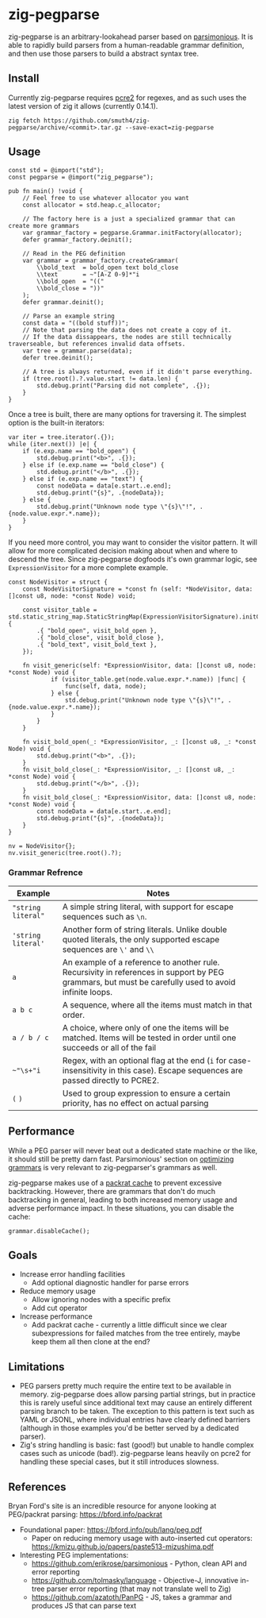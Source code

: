 # zig-pegparse

zig-pegparse is an arbitrary-lookahead parser based on
[parsimonious](https://github.com/erikrose/parsimonious). It is able
to rapidly build parsers from a human-readable grammar definition, and
then use those parsers to build a abstract syntax tree.

## Install

Currently zig-pegparse requires
[pcre2](https://github.com/PCRE2Project/pcre2) for regexes, and as
such uses the latest version of zig it allows (currently 0.14.1).

```
zig fetch https://github.com/smuth4/zig-pegparse/archive/<commit>.tar.gz --save-exact=zig-pegparse
```

## Usage

```zig
const std = @import("std");
const pegparse = @import("zig_pegparse");

pub fn main() !void {
    // Feel free to use whatever allocator you want
    const allocator = std.heap.c_allocator;

    // The factory here is a just a specialized grammar that can create more grammars
    var grammar_factory = pegparse.Grammar.initFactory(allocator);
    defer grammar_factory.deinit();

    // Read in the PEG definition
    var grammar = grammar_factory.createGrammar(
        \\bold_text  = bold_open text bold_close
        \\text       = ~"[A-Z 0-9]*"i
        \\bold_open  = "(("
        \\bold_close = "))"
    );
    defer grammar.deinit();

    // Parse an example string
    const data = "((bold stuff))";
    // Note that parsing the data does not create a copy of it.
    // If the data dissappears, the nodes are still technically traverseable, but references invalid data offsets.
    var tree = grammar.parse(data);
    defer tree.deinit();

    // A tree is always returned, even if it didn't parse everything.
    if (tree.root().?.value.start != data.len) {
        std.debug.print("Parsing did not complete", .{});
    }
}
```

Once a tree is built, there are many options for traversing it. The simplest option is the built-in iterators:

```zig
var iter = tree.iterator(.{});
while (iter.next()) |e| {
    if (e.exp.name == "bold_open") {
        std.debug.print("<b>", .{});
    } else if (e.exp.name == "bold_close") {
        std.debug.print("</b>", .{});
    } else if (e.exp.name == "text") {
        const nodeData = data[e.start..e.end];
        std.debug.print("{s}", .{nodeData});
    } else {
        std.debug.print("Unknown node type \"{s}\"!", .{node.value.expr.*.name});
    }
}
```

If you need more control, you may want to consider the visitor
pattern. It will allow for more complicated decision making about when
and where to descend the tree. Since zig-pegparse dogfoods it's own
grammar logic, see `ExpressionVisitor` for a more complete example.

```zig
const NodeVisitor = struct {
    const NodeVisitorSignature = *const fn (self: *NodeVisitor, data: []const u8, node: *const Node) void;

    const visitor_table = std.static_string_map.StaticStringMap(ExpressionVisitorSignature).initComptime(.{
        .{ "bold_open", visit_bold_open },
        .{ "bold_close", visit_bold_close },
        .{ "bold_text", visit_bold_text },
    });

    fn visit_generic(self: *ExpressionVisitor, data: []const u8, node: *const Node) void {
            if (visitor_table.get(node.value.expr.*.name)) |func| {
                func(self, data, node);
            } else {
                std.debug.print("Unknown node type \"{s}\"!", .{node.value.expr.*.name});
            }
        }
    }

    fn visit_bold_open(_: *ExpressionVisitor, _: []const u8, _: *const Node) void {
        std.debug.print("<b>", .{});
    }
    fn visit_bold_close(_: *ExpressionVisitor, _: []const u8, _: *const Node) void {
        std.debug.print("</b>", .{});
    }
    fn visit_bold_close(_: *ExpressionVisitor, data: []const u8, node: *const Node) void {
        const nodeData = data[e.start..e.end];
        std.debug.print("{s}", .{nodeData});
    }
}

nv = NodeVisitor{};
nv.visit_generic(tree.root().?);

```

### Grammar Refrence

| Example            | Notes                                                                                                                                                |
|--------------------|------------------------------------------------------------------------------------------------------------------------------------------------------|
| `"string literal"` | A simple string literal, with support for escape sequences such as `\n`.                                                                             |
| `'string literal'` | Another form of string literals. Unlike double quoted literals, the only supported escape sequences are `\'` and `\\`                                |
| `a`                | An example of a reference to another rule. Recursivity in references in support by PEG grammars, but must be carefully used to avoid infinite loops. |
| `a b c`            | A sequence, where all the items must match in that order.                                                                                            |
| `a / b / c`        | A choice, where only of one the items will be matched. Items will be tested in order until one succeeds or all of the fail                           |
| `~"\s+"i`          | Regex, with an optional flag at the end (`i` for case-insensitivity in this case). Escape sequences are passed directly to PCRE2.                    |
| `(` `)`            | Used to group expression to ensure a certain priority, has no effect on actual parsing                                                               |

## Performance

While a PEG parser will never beat out a dedicated state machine or the like, it should still be pretty darn fast. Parsimonious' section on [optimizing grammars](https://github.com/erikrose/parsimonious?tab=readme-ov-file#optimizing-grammars) is very relevant to zig-pegparser's grammars as well.

zig-pegparse makes use of a [packrat cache](https://en.wikipedia.org/wiki/Packrat_parser#Memoization_technique) to prevent excessive backtracking. However, there are grammars that don't do much backtracking in general, leading to both increased memory usage and adverse performance impact. In these situations, you can disable the cache:

```zig
grammar.disableCache();
```

## Goals

* Increase error handling facilities
  * Add optional diagnostic handler for parse errors
* Reduce memory usage
  * Allow ignoring nodes with a specific prefix
  * Add cut operator
* Increase performance
  * Add packrat cache - currently a little difficult since we clear
    subexpressions for failed matches from the tree entirely, maybe
    keep them all then clone at the end?

## Limitations

- PEG parsers pretty much require the entire text to be available in memory. zig-pegparse does allow parsing partial strings, but in practice this is rarely useful since additional text may cause an entirely different parsing branch to be taken. The exception to this pattern is text such as YAML or JSONL, where individual entries have clearly defined barriers (although in those examples you'd be better served by a dedicated parser).
- Zig's string handling is basic: fast (good!) but unable to handle complex cases such as unicode (bad!). zig-pegparse leans heavily on pcre2 for handling these special cases, but it still introduces slowness.

## References

Bryan Ford's site is an incredible resource for anyone looking at PEG/packrat parsing: https://bford.info/packrat

- Foundational paper: https://bford.info/pub/lang/peg.pdf
  - Paper on reducing memory usage with auto-inserted cut operators: https://kmizu.github.io/papers/paste513-mizushima.pdf
- Interesting PEG implementations:
  - https://github.com/erikrose/parsimonious - Python, clean API and error reporting
  - https://github.com/tolmasky/language - Objective-J, innovative in-tree parser error reporting (that may not translate well to Zig)
  - https://github.com/azatoth/PanPG - JS, takes a grammar and produces JS that can parse text
